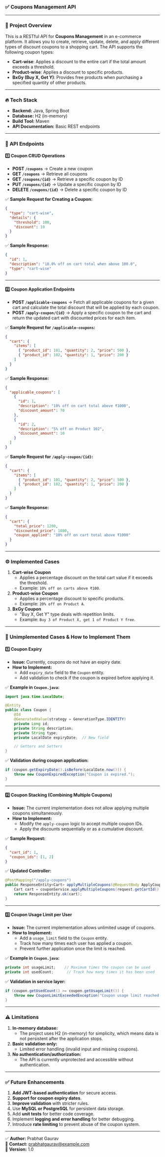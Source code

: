 ### ✅ **Coupons Management API**

---

### 📌 **Project Overview**
This is a RESTful API for **Coupons Management** in an e-commerce platform. It allows you to create, retrieve, update, delete, and apply different types of discount coupons to a shopping cart. The API supports the following coupon types:
- **Cart-wise**: Applies a discount to the entire cart if the total amount exceeds a threshold.
- **Product-wise**: Applies a discount to specific products.
- **BxGy (Buy X, Get Y)**: Provides free products when purchasing a specified quantity of other products.

---

### 🔥 **Tech Stack**
- **Backend:** Java, Spring Boot  
- **Database:** H2 (in-memory)  
- **Build Tool:** Maven  
- **API Documentation:** Basic REST endpoints  

---

### 🚀 **API Endpoints**

#### 1️⃣ **Coupon CRUD Operations**
- **POST `/coupons`** → Create a new coupon  
- **GET `/coupons`** → Retrieve all coupons  
- **GET `/coupons/{id}`** → Retrieve a specific coupon by ID  
- **PUT `/coupons/{id}`** → Update a specific coupon by ID  
- **DELETE `/coupons/{id}`** → Delete a specific coupon by ID  

✅ **Sample Request for Creating a Coupon:**
```json
{
  "type": "cart-wise",
  "details": {
    "threshold": 100,
    "discount": 10
  }
}
```
✅ **Sample Response:**
```json
{
  "id": 1,
  "description": "10.0% off on cart total when above 100.0",
  "type": "cart-wise"
}
```

---

#### 2️⃣ **Coupon Application Endpoints**
- **POST `/applicable-coupons`** → Fetch all applicable coupons for a given cart and calculate the total discount that will be applied by each coupon.  
- **POST `/apply-coupon/{id}`** → Apply a specific coupon to the cart and return the updated cart with discounted prices for each item.  

✅ **Sample Request for `/applicable-coupons`:**
```json
{
  "cart": {
    "items": [
      { "product_id": 101, "quantity": 2, "price": 500 },
      { "product_id": 102, "quantity": 1, "price": 200 }
    ]
  }
}
```

✅ **Sample Response:**
```json
{
  "applicable_coupons": [
    {
      "id": 1,
      "description": "10% off on cart total above ₹1000",
      "discount_amount": 70
    },
    {
      "id": 2,
      "description": "5% off on Product 102",
      "discount_amount": 10
    }
  ]
}
```

✅ **Sample Request for `/apply-coupon/{id}`:**
```json
{
  "cart": {
    "items": [
      { "product_id": 101, "quantity": 2, "price": 500 },
      { "product_id": 102, "quantity": 1, "price": 200 }
    ]
  }
}
```

✅ **Sample Response:**
```json
{
  "cart": {
    "total_price": 1200,
    "discounted_price": 1080,
    "coupon_applied": "10% off on cart total above ₹1000"
  }
}
```

---

### ⚙️ **Implemented Cases**
1. **Cart-wise Coupon**
   - Applies a percentage discount on the total cart value if it exceeds the threshold.
   - Example: `10% off on carts above ₹100`.
2. **Product-wise Coupon**
   - Applies a percentage discount to specific products.
   - Example: `20% off on Product A`.
3. **BxGy Coupon**
   - "Buy X, Get Y" type deals with repetition limits.
   - Example: `Buy 3 of Product X, get 1 of Product Y free`.

---

### 🚫 **Unimplemented Cases & How to Implement Them**

#### 1️⃣ **Coupon Expiry**
- **Issue:** Currently, coupons do not have an expiry date.
- **How to Implement:**
   - Add `expiry_date` field to the `Coupon` entity.
   - Add validation to check if the coupon is expired before applying it.

✅ **Example in `Coupon.java`:**
```java
import java.time.LocalDate;

@Entity
public class Coupon {
    @Id
    @GeneratedValue(strategy = GenerationType.IDENTITY)
    private Long id;
    private String description;
    private String type;
    private LocalDate expiryDate;  // New field

    // Getters and Setters
}
```

✅ **Validation during coupon application:**
```java
if (coupon.getExpiryDate().isBefore(LocalDate.now())) {
    throw new CouponExpiredException("Coupon is expired.");
}
```

---

#### 2️⃣ **Coupon Stacking (Combining Multiple Coupons)**
- **Issue:** The current implementation does not allow applying multiple coupons simultaneously.
- **How to Implement:**
   - Modify the `apply-coupon` logic to accept multiple coupon IDs.
   - Apply the discounts sequentially or as a cumulative discount.

✅ **Sample Request:**
```json
{
  "cart_id": 1,
  "coupon_ids": [1, 2] 
}
```

✅ **Updated Controller:**
```java
@PostMapping("/apply-coupons")
public ResponseEntity<Cart> applyMultipleCoupons(@RequestBody ApplyCouponsRequest request) {
    Cart cart = couponService.applyMultipleCoupons(request.getCartId(), request.getCouponIds());
    return ResponseEntity.ok(cart);
}
```

---

#### 3️⃣ **Coupon Usage Limit per User**
- **Issue:** The current implementation allows unlimited usage of coupons.
- **How to Implement:**
   - Add a `usage_limit` field to the `Coupon` entity.
   - Track how many times each user has applied a coupon.
   - Prevent further application once the limit is reached.

✅ **Example in `Coupon.java`:**
```java
private int usageLimit;    // Maximum times the coupon can be used
private int usedCount;      // Track how many times it has been used
```

✅ **Validation in service layer:**
```java
if (coupon.getUsedCount() >= coupon.getUsageLimit()) {
    throw new CouponLimitExceededException("Coupon usage limit reached.");
}
```

---

### ⚠️ **Limitations**
1. **In-memory database:**  
   - The project uses H2 (in-memory) for simplicity, which means data is not persistent after the application stops.
2. **Basic validation only:**  
   - Limited error handling (invalid input and missing coupons).
3. **No authentication/authorization:**  
   - The API is currently unprotected and accessible without authentication.

---

### ✅ **Future Enhancements**
1. **Add JWT-based authentication** for secure access.
2. **Support for coupon expiry dates**.
3. **Improve validation** with stricter rules.
4. Use **MySQL or PostgreSQL** for persistent data storage.
5. Add **unit tests** for better code coverage.
6. Implement **logging and error handling** for better debugging.
7. Introduce **rate limiting** to prevent abuse of the coupon system.

---

✅ **Author:** Prabhat Gaurav  
📧 **Contact:** prabhatgaurav@example.com  
🚀 **Version:** 1.0
